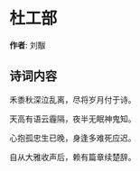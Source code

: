# 杜工部

**作者**: 刘黻

## 诗词内容

禾黍秋深泣乱离，尽将岁月付于诗。

天高有语云霾隔，夜半无眠神鬼知。

心抱孤忠生已晚，身逢多难死应迟。

自从大雅收声后，赖有篇章续楚辞。

